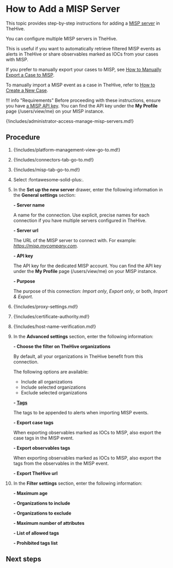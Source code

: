 # How to Add a MISP Server

This topic provides step-by-step instructions for adding a [MISP server](about-misp-integration.md) in TheHive.

You can configure multiple MISP servers in TheHive.

This is useful if you want to automatically retrieve filtered MISP events as alerts in TheHive or share observables marked as IOCs from your cases with MISP. 

If you prefer to manually export your cases to MISP, see [How to Manually Export a Case to MISP](../../user-guides/analyst-corner/cases/export-a-case-to-misp.md).

To manually import a MISP event as a case in TheHive, refer to [How to Create a New Case](../../user-guides/analyst-corner/cases/create-a-new-case.md#create-a-case-from-a-misp-event).

!!! info "Requirements"
    Before proceeding with these instructions, ensure you have [a MISP API key](https://www.circl.lu/doc/misp/automation/#automation-api). You can find the API key under the **My Profile** page (/users/view/me) on your MISP instance.

{!includes/administrator-access-manage-misp-servers.md!}

<h2>Procedure</h2>

1. {!includes/platform-management-view-go-to.md!}

2. {!includes/connectors-tab-go-to.md!}

3. {!includes/misp-tab-go-to.md!}

4. Select :fontawesome-solid-plus:.

5. In the **Set up the new server** drawer, enter the following information in the **General settings** section:

    **- Server name**

    A name for the connection. Use explicit, precise names for each connection if you have multiple servers configured in TheHive.

    **- Server url**

    The URL of the MISP server to connect with. For example: *https://misp.mycompany.com*.

    **- API key**

    The API key for the dedicated MISP account. You can find the API key under the **My Profile** page (/users/view/me) on your MISP instance.

    **- Purpose**
    
    The purpose of this connection: *Import only*, *Export only*, or both, *Import & Export*.

6. {!includes/proxy-settings.md!}

7. {!includes/certificate-authority.md!}

8. {!includes/host-name-verification.md!}

9. In the **Advanced settings** section, enter the following information:

    **- Choose the filter on TheHive organizations**

    By default, all your organizations in TheHive benefit from this connection.

    The following options are available:

    * Include all organizations
    * Include selected organizations
    * Exclude selected organizations

    **- [Tags](../../administration/taxonomies.md)**

    The tags to be appended to alerts when importing MISP events.

    **- Export case tags**

    When exporting observables marked as IOCs to MISP, also export the case tags in the MISP event.

    **- Export observables tags**

    When exporting observables marked as IOCs to MISP, also export the tags from the observables in the MISP event.

    **- Export TheHive url**

    

10. In the **Filter settings** section, enter the following information:

    **- Maximum age**

    **- Organizations to include**

    **- Organizations to exclude**

    **- Maximum number of attributes**

    **- List of allowed tags**

    **- Prohibited tags list**

<h2>Next steps</h2>